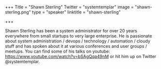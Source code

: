 +++
Title = "Shawn Sterling"
Twitter = "systemtemplar"
image = "shawn-sterling.png"
type = "speaker"
linktitle = "shawn-sterling"

+++

Shawn Sterling has been a system administrator for over 20 years everywhere from small startups to very large enterprise. He is passionate about system administration / devops / technology / automation / cloudy stuff and has spoken about it at various conferences and user groups / meetups. You can find some of his talks on youtube: https://www.youtube.com/watch?v=bSAgQqa49nM or hit him up on Twitter @systemtemplar.
